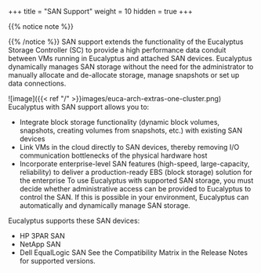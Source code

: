 +++
title = "SAN Support"
weight = 10
hidden = true
+++


{{% notice note %}}

{{% /notice %}}
SAN support extends the functionality of the Eucalyptus Storage Controller (SC) to provide a high performance data conduit between VMs running in Eucalyptus and attached SAN devices. Eucalyptus dynamically manages SAN storage without the need for the administrator to manually allocate and de-allocate storage, manage snapshots or set up data connections. 


![image]({{< ref "/" >}}images/euca-arch-extras-one-cluster.png)
Eucalyptus with SAN support allows you to: 



* Integrate block storage functionality (dynamic block volumes, snapshots, creating volumes from snapshots, etc.) with existing SAN devices 
* Link VMs in the cloud directly to SAN devices, thereby removing I/O communication bottlenecks of the physical hardware host 
* Incorporate enterprise-level SAN features (high-speed, large-capacity, reliability) to deliver a production-ready EBS (block storage) solution for the enterprise 
To use Eucalyptus with supported SAN storage, you must decide whether administrative access can be provided to Eucalyptus to control the SAN. If this is possible in your environment, Eucalyptus can automatically and dynamically manage SAN storage. 

Eucalyptus supports these SAN devices: 



* HP 3PAR SAN 
* NetApp SAN 
* Dell EqualLogic SAN 
See the Compatibility Matrix in the Release Notes for supported versions. 

